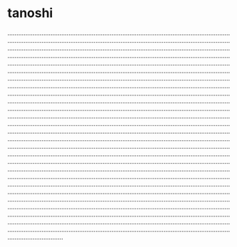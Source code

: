# tanoshi
...................................................................................................................................................................................................................................................................................................................................................................................................................................................................................................................................................................................................................................................................................................................................................................................................................................................................................................................................................................................................................................................................................................................................................................................................................................................................................................................................................................................................................................................................................................................................................................................................................................................................................................................................................................................................................................................................................................................................................................................................................................................................................................................................................................................................................................................................................................................................................................................................................................................................................................................................................................................................................................................................................................................................................................................................................................................................................................................................................................................................................................................................................................................................................................................................................................................................................................................................................................................................................................................................................................................